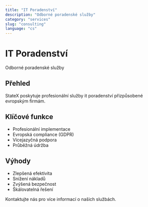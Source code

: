 ```yaml
---
title: "IT Poradenství"
description: "Odborné poradenské služby"
category: "services"
slug: "consulting"
language: "cs"
---
```


# IT Poradenství

Odborné poradenské služby

## Přehled

StateX poskytuje profesionální služby it poradenství přizpůsobené evropským firmám.

## Klíčové funkce

- Profesionální implementace
- Evropská compliance (GDPR)
- Vícejazyčná podpora
- Průběžná údržba

## Výhody

- Zlepšená efektivita
- Snížení nákladů
- Zvýšená bezpečnost
- Škálovatelná řešení

Kontaktujte nás pro více informací o našich službách.